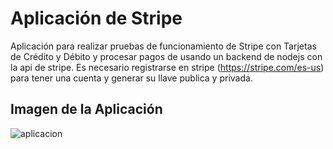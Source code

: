 # Aplicación de Stripe

Aplicación para realizar pruebas de funcionamiento de Stripe con Tarjetas de Crédito y Débito y procesar pagos de usando un backend de nodejs con la api de stripe.
Es necesario registrarse en stripe (https://stripe.com/es-us) para tener una cuenta y generar su llave publica y privada.

## Imagen de la Aplicación

![aplicacion](https://scontent.flim8-1.fna.fbcdn.net/v/t1.6435-9/237770956_10159200127626564_2776385003727364669_n.jpg?_nc_cat=100&ccb=1-5&_nc_sid=825194&_nc_eui2=AeGxndz2y9RnhJMtKG5s_KTZH_LtR2rJwZ4f8u1HasnBnv5pCXqeGRo0C5ArZBUHFRk&_nc_ohc=2oMxHtEAadUAX8Dz2-6&tn=hC6VzYm58txGaKk5&_nc_ht=scontent.flim8-1.fna&oh=5cf09188ed653aae10bea4b85f2bf4c0&oe=613F4A4E)